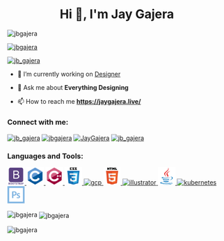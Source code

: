 <h1 align="center">Hi 👋, I'm Jay Gajera</h1>
<p align="left"> <img src="https://komarev.com/ghpvc/?username=jbgajera&label=Profile%20views&color=0e75b6&style=flat" alt="jbgajera" /> </p>

<p align="left"> <a href="https://github.com/ryo-ma/github-profile-trophy"><img src="https://github-profile-trophy.vercel.app/?username=jbgajera" alt="jbgajera" /></a> </p>

<p align="left"> <a href="https://twitter.com/jb_gajera" target="blank"><img src="https://img.shields.io/twitter/follow/jb_gajera?logo=twitter&style=for-the-badge" alt="jb_gajera" /></a> </p>

- 🔭 I’m currently working on [Designer](https://shreenathjigrafix.in/)

- 💬 Ask me about **Everything Designing**

- 📫 How to reach me **https://jaygajera.live/**

<h3 align="left">Connect with me:</h3>
<p align="left">
<a href="https://twitter.com/jb_gajera" target="blank"><img align="center" src="https://raw.githubusercontent.com/rahuldkjain/github-profile-readme-generator/master/src/images/icons/Social/twitter.svg" alt="jb_gajera" height="30" width="40" /></a>
<a href="https://linkedin.com/in/jbgajera" target="blank"><img align="center" src="https://raw.githubusercontent.com/rahuldkjain/github-profile-readme-generator/master/src/images/icons/Social/linked-in-alt.svg" alt="jbgajera" height="30" width="40" /></a>
<a href="https://fb.com/jay gajera" target="blank"><img align="center" src="https://raw.githubusercontent.com/rahuldkjain/github-profile-readme-generator/master/src/images/icons/Social/facebook.svg" alt="JayGajera" height="30" width="40" /></a>
<a href="https://instagram.com/jb_gajera" target="blank"><img align="center" src="https://raw.githubusercontent.com/rahuldkjain/github-profile-readme-generator/master/src/images/icons/Social/instagram.svg" alt="jb_gajera" height="30" width="40" /></a>
</p>

<h3 align="left">Languages and Tools:</h3>
<p align="left"> <a href="https://getbootstrap.com" target="_blank" rel="noreferrer"> <img src="https://raw.githubusercontent.com/devicons/devicon/master/icons/bootstrap/bootstrap-plain-wordmark.svg" alt="bootstrap" width="40" height="40"/> </a> <a href="https://www.cprogramming.com/" target="_blank" rel="noreferrer"> <img src="https://raw.githubusercontent.com/devicons/devicon/master/icons/c/c-original.svg" alt="c" width="40" height="40"/> </a> <a href="https://www.w3schools.com/cpp/" target="_blank" rel="noreferrer"> <img src="https://raw.githubusercontent.com/devicons/devicon/master/icons/cplusplus/cplusplus-original.svg" alt="cplusplus" width="40" height="40"/> </a> <a href="https://www.w3schools.com/css/" target="_blank" rel="noreferrer"> <img src="https://raw.githubusercontent.com/devicons/devicon/master/icons/css3/css3-original-wordmark.svg" alt="css3" width="40" height="40"/> </a> <a href="https://cloud.google.com" target="_blank" rel="noreferrer"> <img src="https://www.vectorlogo.zone/logos/google_cloud/google_cloud-icon.svg" alt="gcp" width="40" height="40"/> </a> <a href="https://www.w3.org/html/" target="_blank" rel="noreferrer"> <img src="https://raw.githubusercontent.com/devicons/devicon/master/icons/html5/html5-original-wordmark.svg" alt="html5" width="40" height="40"/> </a> <a href="https://www.adobe.com/in/products/illustrator.html" target="_blank" rel="noreferrer"> <img src="https://www.vectorlogo.zone/logos/adobe_illustrator/adobe_illustrator-icon.svg" alt="illustrator" width="40" height="40"/> </a> <a href="https://www.java.com" target="_blank" rel="noreferrer"> <img src="https://raw.githubusercontent.com/devicons/devicon/master/icons/java/java-original.svg" alt="java" width="40" height="40"/> </a> <a href="https://kubernetes.io" target="_blank" rel="noreferrer"> <img src="https://www.vectorlogo.zone/logos/kubernetes/kubernetes-icon.svg" alt="kubernetes" width="40" height="40"/> </a> <a href="https://www.photoshop.com/en" target="_blank" rel="noreferrer"> <img src="https://raw.githubusercontent.com/devicons/devicon/master/icons/photoshop/photoshop-line.svg" alt="photoshop" width="40" height="40"/> </a> </p>

<p><img align="left" src="https://github-readme-stats.vercel.app/api/top-langs?username=jbgajera&show_icons=true&locale=en&layout=compact" alt="jbgajera" /></p>

<p>&nbsp;<img align="center" src="https://github-readme-stats.vercel.app/api?username=jbgajera&show_icons=true&locale=en" alt="jbgajera" /></p>

<p><img align="center" src="https://github-readme-streak-stats.herokuapp.com/?user=jbgajera&" alt="jbgajera" /></p>
